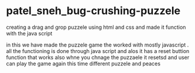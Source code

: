 # patel_sneh_bug-crushing-puzzele
creating a drag and grop puzzele using html and css and made it function with the java script 

in this we have made the puzzele game the worked with mostly javascript . all the functioning is done through java script and alos it has a reset buttion function
that works also whne you chnage the puzzaele it resetsd and user can play the game again this time different puzzele and peaces
